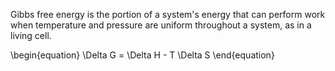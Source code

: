 Gibbs free energy is the portion of a system's energy that can perform work when temperature and pressure are uniform throughout a system, as in a living cell.

\begin{equation}
\Delta G = \Delta H - T \Delta S
\end{equation}